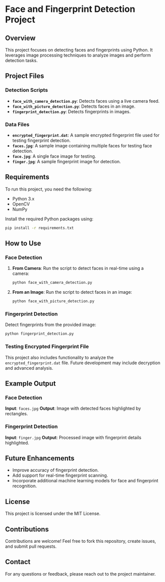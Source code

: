 # Face and Fingerprint Detection Project

## Overview
This project focuses on detecting faces and fingerprints using Python. It leverages image processing techniques to analyze images and perform detection tasks.

## Project Files

### Detection Scripts
- **`face_with_camera_detection.py`**: Detects faces using a live camera feed.
- **`face_with_picture_detection.py`**: Detects faces in an image.
- **`fingerprint_detection.py`**: Detects fingerprints in images.

### Data Files
- **`encrypted_fingerprint.dat`**: A sample encrypted fingerprint file used for testing fingerprint detection.
- **`faces.jpg`**: A sample image containing multiple faces for testing face detection.
- **`face.jpg`**: A single face image for testing.
- **`finger.jpg`**: A sample fingerprint image for detection.

## Requirements
To run this project, you need the following:
- Python 3.x
- OpenCV
- NumPy

Install the required Python packages using:
```bash
pip install -r requirements.txt
```

## How to Use

### Face Detection
1. **From Camera**:
   Run the script to detect faces in real-time using a camera:
   ```bash
   python face_with_camera_detection.py
   ```

2. **From an Image**:
   Run the script to detect faces in an image:
   ```bash
   python face_with_picture_detection.py
   ```

### Fingerprint Detection
Detect fingerprints from the provided image:
```bash
python fingerprint_detection.py
```

### Testing Encrypted Fingerprint File
This project also includes functionality to analyze the `encrypted_fingerprint.dat` file. Future development may include decryption and advanced analysis.

## Example Output

### Face Detection
**Input**: `faces.jpg`
**Output**: Image with detected faces highlighted by rectangles.

### Fingerprint Detection
**Input**: `finger.jpg`
**Output**: Processed image with fingerprint details highlighted.

## Future Enhancements
- Improve accuracy of fingerprint detection.
- Add support for real-time fingerprint scanning.
- Incorporate additional machine learning models for face and fingerprint recognition.

## License
This project is licensed under the MIT License.

## Contributions
Contributions are welcome! Feel free to fork this repository, create issues, and submit pull requests.

## Contact
For any questions or feedback, please reach out to the project maintainer.
